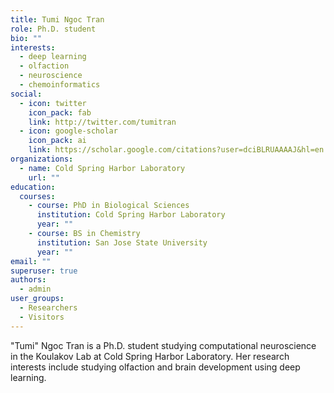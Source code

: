 ```yaml
---
title: Tumi Ngoc Tran
role: Ph.D. student
bio: ""
interests:
  - deep learning
  - olfaction
  - neuroscience
  - chemoinformatics
social:
  - icon: twitter
    icon_pack: fab
    link: http://twitter.com/tumitran
  - icon: google-scholar
    icon_pack: ai
    link: https://scholar.google.com/citations?user=dciBLRUAAAAJ&hl=en
organizations:
  - name: Cold Spring Harbor Laboratory
    url: ""
education:
  courses:
    - course: PhD in Biological Sciences
      institution: Cold Spring Harbor Laboratory
      year: ""
    - course: BS in Chemistry
      institution: San Jose State University
      year: ""
email: ""
superuser: true
authors:
  - admin
user_groups:
  - Researchers
  - Visitors
---
```

"Tumi" Ngoc Tran is a Ph.D. student studying computational neuroscience in the Koulakov Lab at Cold Spring Harbor Laboratory. Her research interests include studying olfaction and brain development using deep learning.